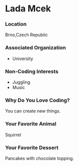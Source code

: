 # Lada Mcek

### Location
Brno,Czech Republic

### Associated Organization
- University

### Non-Coding Interests
- Juggling
- Music

### Why Do You Love Coding?
You can create new things.

### Your Favorite Animal
Squirrel

### Your Favorite Dessert
Pancakes with chocolate topping.
